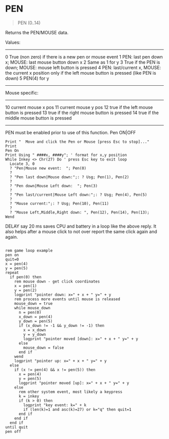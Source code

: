 # PEN

> PEN (0..14)

Returns the PEN/MOUSE data.

Values:

- -----------------------------------------------------
0 True (non zero) if there is a new pen or mouse event
1 PEN: last pen down x; MOUSE: last mouse button down x
2 Same as 1 for y
3 True if the PEN is down; MOUSE: mouse left button is pressed
4 PEN: last/current x, MOUSE: the current x position only if the left mouse button is pressed (like PEN is down)
5 PEN(4) for y
- -----------------------------------------------------

Mouse specific:

-- --------------------
10 current mouse x pos
11 current mouse y pos
12 true if the left mouse button is pressed
13 true if the right mouse button is pressed
14 true if the middle mouse button is pressed
-- --------------------

PEN must be enabled prior to use of this function. Pen ON|OFF

~~~
Print "  Move and click the Pen or Mouse [press Esc to stop]..."
Print
Pen On
Print Using " ####x, ####y"; ' format for x,y position
While Inkey <> Chr(27) Do ' press Esc key to exit loop
  Locate 3, 0
  ? "Pen|Mouse new event:  "; Pen(0)
  ?
  ? "Pen last down|Mouse down:";: ? Usg; Pen(1), Pen(2)
  ?
  ? "Pen down|Mouse Left down:  "; Pen(3)
  ?
  ? "Pen last/current|Mouse Left down:";: ? Usg; Pen(4), Pen(5)
  ?
  ? "Mouse current:";: ? Usg; Pen(10), Pen(11)
  ?
  ? "Mouse Left,Middle,Right down: ", Pen(12), Pen(14), Pen(13);
Wend

~~~

DELAY say 20 ms saves CPU and battery in a loop like the above reply. It also helps after a mouse click to not over report the same click again and again.

~~~

rem game loop example
pen on
quit=0
x = pen(4)
y = pen(5)
repeat
  if pen(0) then
    rem mouse down - get click coordinates
    x = pen(1)
    y = pen(2)
    logprint "pointer down: x=" + x + " y=" + y
    rem process more events until mouse is released
    mouse_down = true
    while mouse_down
      n = pen(0)
      x_down = pen(4)
      y_down = pen(5)
      if (x_down != -1 && y_down != -1) then
        x = x_down
        y = y_down
        logprint "pointer moved [down]: x=" + x + " y=" + y
      else
        mouse_down = false
      end if
    wend
    logprint "pointer up: x=" + x + " y=" + y
  else
    if (x != pen(4) && x != pen(5)) then
      x = pen(4)
      y = pen(5)
      logprint "pointer moved [up]: x=" + x + " y=" + y
    else
      rem other system event, most likely a keypress
      k = inkey
      if (k > 0) then
        logprint "key event: k=" + k
        if (len(k)=1 and asc(k)=27) or k="q" then quit=1
      end if
    end if
  end if
until quit
pen off

~~~

